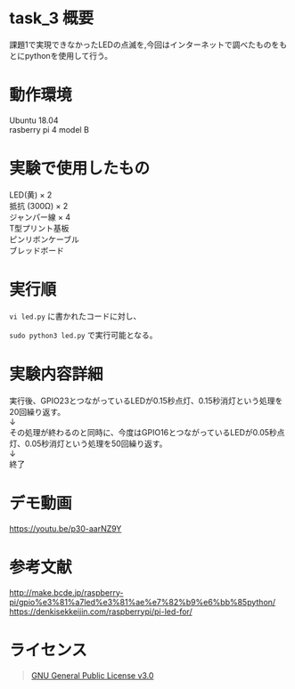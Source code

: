 # task_3 概要  
課題1で実現できなかったLEDの点滅を,今回はインターネットで調べたものをもとにpythonを使用して行う。  
  
# 動作環境  
Ubuntu 18.04  
rasberry pi 4 model B  
  
# 実験で使用したもの  
LED(黄) × 2  
抵抗 (300Ω) × 2  
ジャンパー線 × 4  
T型プリント基板  
ピンリボンケーブル  
ブレッドボード  
  
# 実行順  
`vi led.py` に書かれたコードに対し、  
  
`sudo python3 led.py` で実行可能となる。  

# 実験内容詳細  
実行後、GPIO23とつながっているLEDが0.15秒点灯、0.15秒消灯という処理を20回繰り返す。  
                       ↓  
その処理が終わるのと同時に、今度はGPIO16とつながっているLEDが0.05秒点灯、0.05秒消灯という処理を50回繰り返す。  
                       ↓  
                      終了  

# デモ動画  
https://youtu.be/p30-aarNZ9Y

# 参考文献  
http://make.bcde.jp/raspberry-pi/gpio%e3%81%a7led%e3%81%ae%e7%82%b9%e6%bb%85python/  
https://denkisekkeijin.com/raspberrypi/pi-led-for/  

# ライセンス  
>[GNU General Public License v3.0](https://github.com/ShuyaTanaka/task_3/blob/main/COPYING)
